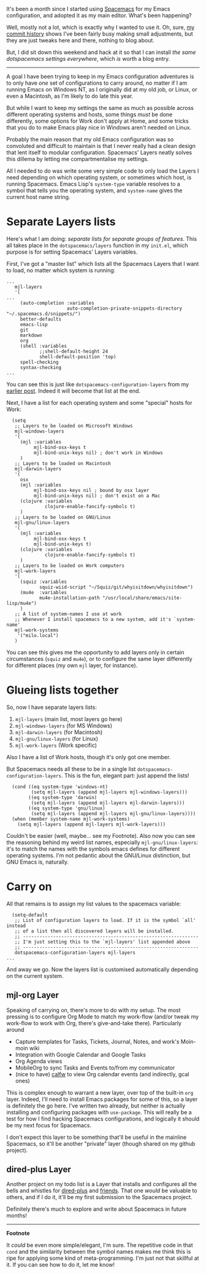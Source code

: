 <!-- 
.. title: One Spacemacs Config to Rule Them All
.. slug: spacemacs-01
.. date: 2016-02-07 21:42:24 UTC+11:00
.. tags: emacs, configuration, spacemacs, elisp
.. category: hacking
.. link: 
.. description: In which I expand my dotspacemacs across platforms
.. type: text
-->

It's been a month since I started using [Spacemacs](https://spacemacs.org) for my Emacs configuration, and adopted it as my main editor. What's been happening?

Well, mostly not a lot, which is exactly why I wanted to use it. Oh, sure, [my commit history](https://github.com/sinewalker/dotspacemacs/commits/master) shows I've been fairly busy making small adjustments, but they are just tweaks here and there, nothing to blog about.

But, I did sit down this weekend and hack at it so that I can install *the same dotspacemacs settings everywhere*, which *is* worth a blog entry.

<!-- TEASER_END -->
----

A goal I have been trying to keep in my Emacs configuration adventures is to only have *one* set of configurations to carry around, no matter if I am running Emacs on Windows NT, as I originally did at my old job, or Linux, or even a Macintosh, as I'm likely to do late this year.

But while I want to keep my settings the same as much as possible across different operating systems and hosts, some things *must* be done differently, some options for Work don't apply at Home, and some tricks that you do to make Emacs play nice in Windows aren't needed on Linux.

Probably the main reason that my old Emacs configuration was so convoluted and difficult to maintain is that I never really had a clean design that lent itself to modular configuration. Spacemacs' Layers neatly solves this dillema by letting me compartmentalise my settings.

All I needed to do was write some very simple code to only load the Layers I need depending on which operating system, or sometimes which host, is running Spacemacs.  Emacs Lisp's `system-type` variable resolves to a symbol that tells you the operating system, and `system-name` gives the current host name string.

Separate Layers lists
====

Here's what I am doing: *separate lists for separate groups of features*. This all takes place in the `dotspacemacs/layers` function in my `init.el`, which purpose is for setting Spacemacs' Layers variables.

First, I've got a "master list" which lists all the Spacemacs Layers that I want to load, no matter which system is running:

```emacs-lisp
...
   mjl-layers
   '(
...
     (auto-completion :variables
                      auto-completion-private-snippets-directory "~/.spacemacs.d/snippets/")
     better-defaults
     emacs-lisp
     git
     markdown
     org
     (shell :variables
            ;;shell-default-height 24
            shell-default-position 'top)
     spell-checking
     syntax-checking
...
```

You can see this is just like `dotspacemacs-configuration-layers` from my [earlier post](spacemacs-00.html). Indeed it will become that list at the end.

Next, I have a list for each operating system and some "special" hosts for Work:

```emacs-lisp
  (setq
   ;; Layers to be loaded on Microsoft Windows
   mjl-windows-layers
   '(
     (mjl :variables
          mjl-bind-osx-keys t
          mjl-bind-unix-keys nil) ; don't work in Windows
     )
   ;; Layers to be loaded on Macintosh
   mjl-darwin-layers
   '(
     osx
     (mjl :variables
          mjl-bind-osx-keys nil ; bound by osx layer
          mjl-bind-unix-keys nil) ; don't exist on a Mac
     (clojure :variables
              clojure-enable-fancify-symbols t)
     )
   ;; Layers to be loaded on GNU/Linux
   mjl-gnu/linux-layers
   '(
     (mjl :variables
          mjl-bind-osx-keys t
          mjl-bind-unix-keys t)
     (clojure :variables
              clojure-enable-fancify-symbols t)
     )
   ;; Layers to be loaded on Work computers
   mjl-work-layers
   '(
     (squiz :variables
            squiz-wiid-script "~/Squiz/git/whyisitdown/whyisitdown")
     (mu4e  :variables
            mu4e-installation-path "/usr/local/share/emacs/site-lisp/mu4e")
     )
   ;; A list of system-names I use at work
   ;; Whenever I install spacemacs to a new system, add it's `system-name'
   mjl-work-systems
    '("milo.local")
   )
```

You can see this gives me the opportunity to add layers only in certain circumstances (`squiz` and `mu4e`), or to configure the same layer differently for different places (my own `mjl` layer, for instance).

Glueing lists together
====

So, now I have separate layers lists:

 1. `mjl-layers` (main list, most layers go here)
 1. `mjl-windows-layers` (for MS Windows)
 1. `mjl-darwin-layers` (for Macintosh)
 1. `mjl-gnu/linux-layers` (for Linux)
 1. `mjl-work-layers` (Work specific)
 
Also I have a list of Work hosts, though it's only got one member.

But Spacemacs needs all these to be in a single list `dotspacemacs-configuration-layers`. This is the fun, elegant part: just append the lists!

```emacs-lisp
  (cond ((eq system-type 'windows-nt)
         (setq mjl-layers (append mjl-layers mjl-windows-layers)))
        ((eq system-type 'darwin)
         (setq mjl-layers (append mjl-layers mjl-darwin-layers)))
        ((eq system-type 'gnu/linux)
         (setq mjl-layers (append mjl-layers mjl-gnu/linux-layers))))
  (when (member system-name mjl-work-systems)
    (setq mjl-layers (append mjl-layers mjl-work-layers)))
```

Couldn't be easier (well, maybe... see my Footnote). Also now you can see the reasoning behind my weird list names, especially `mjl-gnu/linux-layers`: it's to match the names with the symbols emacs defines for different operating systems. I'm not pedantic about the GNU/Linux distinction, but GNU Emacs is, naturally.

Carry on
====

All that remains is to assign my list values to the spacemacs variable:

```emacs-lisp
  (setq-default
   ;; List of configuration layers to load. If it is the symbol `all' instead
   ;; of a list then all discovered layers will be installed.
   ;; ----------------------------------------------------------------
   ;; I'm just setting this to the `mjl-layers' list appended above
   ;; ----------------------------------------------------------------
   dotspacemacs-configuration-layers mjl-layers
...
```

And away we go. Now the layers list is customised automatically depending on the current system.

mjl-org Layer
----

Speaking of carrying on, there's more to do with my setup. The most pressing is to configure Org Mode to match my work-flow (and/or tweak my work-flow to work with Org, there's give-and-take there). Particularly around

 * Capture templates for Tasks, Tickets, Journal, Notes, and work's Moin-moin wiki
 * Integration with Google Calendar and Google Tasks
 * Org Agenda views
 * MobileOrg to sync Tasks and Events to/from my communicator
 * (nice to have) [calfw](https://github.com/kiwanami/emacs-calfw) to view Org calendar events (and indirectly, gcal ones)
 
This is complex enough to warrant a new layer, over top of the built-in `org` layer. Indeed, I'll need to install Emacs packages for some of this, so a layer is definitely the go here. I've written two already, but neither is actually installing and configuring packages with `use-package`. This will really be a test for how I find hacking Spacemacs configurations, and logically it should be my next focus for Spacemacs.

I don't expect this layer to be something that'll be useful in the mainline Spacemacs, so it'll be another "private" layer (though shared on my github project).

dired-plus Layer
----

Another project on my todo list is a Layer that installs and configures all the bells and whistles for [dired-plus](http://www.emacswiki.org/emacs-test/DiredPlus) and [friends](http://www.emacswiki.org/emacs-test/OneOnOneEmacs).  That one *would* be valuable to others, and if I do it, it'll be my first submission to the Spacemacs project.

Definitely there's much to explore and write about Spacemacs in future months!

----

**Footnote**

It *could* be even more simple/elegant, I'm sure. The repetitive code in that `cond` and the similarity between the symbol names makes me think this is ripe for applying some kind of meta-programming. I'm just not that skillful at it. If you can see how to do it, let me know!

